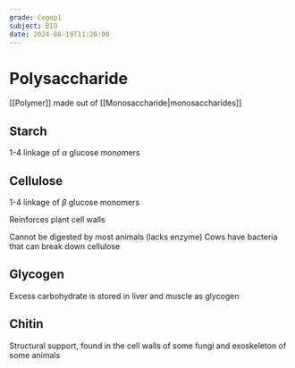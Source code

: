 ```yaml
---
grade: Cegep1
subject: BIO
date: 2024-08-19T11:20:00
---
```


# Polysaccharide

[[Polymer]] made out of [[Monosaccharide|monosaccharides]]

## Starch

1-4 linkage of $\alpha$ glucose monomers

## Cellulose

1-4 linkage of $\beta$ glucose monomers

Reinforces plant cell walls

Cannot be digested by most animals (lacks enzyme)
Cows have bacteria that can break down cellulose

## Glycogen

Excess carbohydrate is stored in liver and muscle as glycogen

## Chitin

Structural support, found in the cell walls of some fungi and exoskeleton of some animals